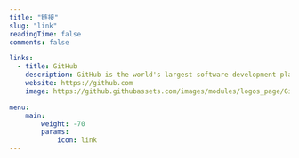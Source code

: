 ```yaml
---
title: "链接"
slug: "link"
readingTime: false
comments: false

links:
  - title: GitHub
    description: GitHub is the world's largest software development platform.
    website: https://github.com
    image: https://github.githubassets.com/images/modules/logos_page/GitHub-Mark.png

menu:
    main: 
        weight: -70
        params:
            icon: link
---
```

